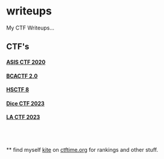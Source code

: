 # writeups
My CTF Writeups...

## CTF's
#### [ASIS CTF 2020](2020/asis_ctf/)
#### [BCACTF 2.0](2021/bcactf2.0/)
#### [HSCTF 8](2021/hsctf_8/)
#### [Dice CTF 2023](2023/dicectf/)
#### [LA CTF 2023](2023/lactf/)
<br/><br/><br/>
\*\* find myself [kite](https://ctftime.org/user/95683) on [ctftime.org](https://ctftime.org) for rankings and other stuff.
